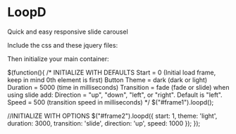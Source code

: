 # LoopD
Quick and easy responsive slide carousel

Include the css and these jquery files:

<link rel="stylesheet" type="text/css" href="/loopd.css"/>
<script src="http://ajax.googleapis.com/ajax/libs/jquery/1.11.0/jquery.min.js"></script>
<script src="http://code.jquery.com/ui/1.11.3/jquery-ui.min.js"></script>
<script src="loopd.js"></script>

Then initialize your main container:

$(function(){
/* INITIALIZE WITH DEFAULTS
	Start			= 0 (Initial load frame, keep in mind 0th element is first)
	Button Theme	= dark (dark or light)
	Duration		= 5000 (time in milliseconds)
	Transition		= fade (fade or slide) when using slide add:
		Direction	= "up", "down", "left", or "right". Default is "left".
	Speed			= 500 (transition speed in milliseconds)
*/
	$("#frame1").loopd();
	
//INITIALIZE WITH OPTIONS
	$("#frame2").loopd({
		start: 1,
		theme: 'light',
		duration: 3000,
		transition: 'slide',
		direction: 'up',
		speed: 1000
	});
});
